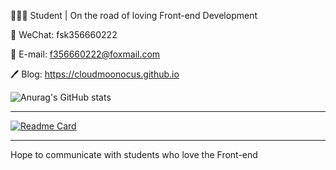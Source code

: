  👨🏻‍🎓 Student | On the road of loving Front-end Development

 💬 WeChat: fsk356660222

 📧 E-mail: f356660222@foxmail.com

 🖊 Blog: https://cloudmoonocus.github.io

 ![Anurag's GitHub stats](https://github-readme-stats.vercel.app/api?username=cloudmoonocus&show_icons=true&theme=cobalt)

------

 [![Readme Card](https://github-readme-stats.vercel.app/api/pin/?username=cloudmoonocus&repo=Netease-Cloud-Music-ALL)](https://github.com/cloudmoonocus/Netease-Cloud-Music-ALL)

------

 Hope to communicate with students who love the Front-end